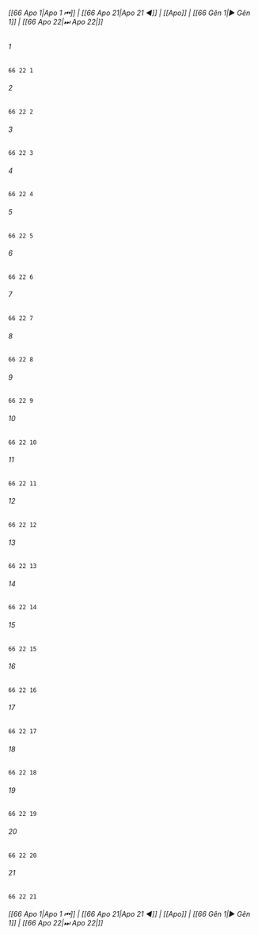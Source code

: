 
###### [[66 Apo 1|Apo 1 ⏮]] | [[66 Apo 21|Apo 21 ◀]] | [[Apo]] | [[66 Gên 1|▶ Gên 1]] | [[66 Apo 22|⏭ Apo 22|]]

###### 1
``` verse
66 22 1 
```
###### 2
``` verse
66 22 2 
```
###### 3
``` verse
66 22 3 
```
###### 4
``` verse
66 22 4 
```
###### 5
``` verse
66 22 5 
```
###### 6
``` verse
66 22 6 
```
###### 7
``` verse
66 22 7 
```
###### 8
``` verse
66 22 8 
```
###### 9
``` verse
66 22 9 
```
###### 10
``` verse
66 22 10 
```
###### 11
``` verse
66 22 11 
```
###### 12
``` verse
66 22 12 
```
###### 13
``` verse
66 22 13 
```
###### 14
``` verse
66 22 14 
```
###### 15
``` verse
66 22 15 
```
###### 16
``` verse
66 22 16 
```
###### 17
``` verse
66 22 17 
```
###### 18
``` verse
66 22 18 
```
###### 19
``` verse
66 22 19 
```
###### 20
``` verse
66 22 20 
```
###### 21
``` verse
66 22 21 
```

###### [[66 Apo 1|Apo 1 ⏮]] | [[66 Apo 21|Apo 21 ◀]] | [[Apo]] | [[66 Gên 1|▶ Gên 1]] | [[66 Apo 22|⏭ Apo 22|]]

